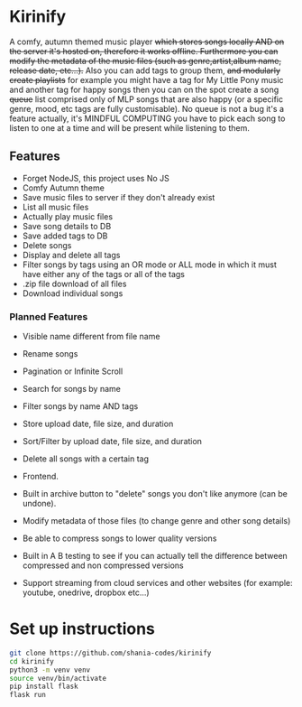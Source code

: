 # Kirinify
A comfy, autumn themed music player ~~which stores songs locally AND on the server it's hosted on, therefore it works offline. Furthermore you can modify the metadata of the music files (such as genre,artist,album name, release date, etc...).~~ Also you can add tags to group them, ~~and modularly create playlists~~ for example you might have a tag for My Little Pony music and another tag for happy songs then you can on the spot create a song ~~queue~~ list comprised only of MLP songs that are also happy (or a specific genre, mood, etc tags are fully customisable).
No queue is not a bug it's a feature actually, it's MINDFUL COMPUTING you have to pick each song to listen to one at a time and will be present while listening to them. 

## Features
- Forget NodeJS, this project uses No JS  
- Comfy Autumn theme  
- Save music files to server if they don't already exist  
- List all music files  
- Actually play music files  
- Save song details to DB  
- Save added tags to DB  
- Delete songs  
- Display and delete all tags  
- Filter songs by tags using an OR mode or ALL mode in which it must have either any of the tags or all of the tags 
- .zip file download of all files  
- Download individual songs   

### Planned Features
- Visible name different from file name  
- Rename songs  
- Pagination or Infinite Scroll  
- Search for songs by name  
- Filter songs by name AND tags  
- Store upload date, file size, and duration  
- Sort/Filter by upload date, file size, and duration  
- Delete all songs with a certain tag  
- Frontend.  

- Built in archive button to "delete" songs you don't like anymore (can be undone).  
- Modify metadata of those files (to change genre and other song details)  
- Be able to compress songs to lower quality versions  
- Built in A B testing to see if you can actually tell the difference between compressed and non compressed versions  
- Support streaming from cloud services and other websites (for example: youtube, onedrive, dropbox etc...)

<!--
Require JS, implement as Userscript in Violentmonkey?
- Create a music queue and allow you to select multiple songs and add to the queue  
- Add all songs with a certain tag to queue (aka create playlists)  
- Add all songs with multiple tags to queue (songs with tag1 AND tag2 only)  
-->

# Set up instructions
```sh
git clone https://github.com/shania-codes/kirinify  
cd kirinify  
python3 -m venv venv  
source venv/bin/activate  
pip install flask  
flask run  
```
